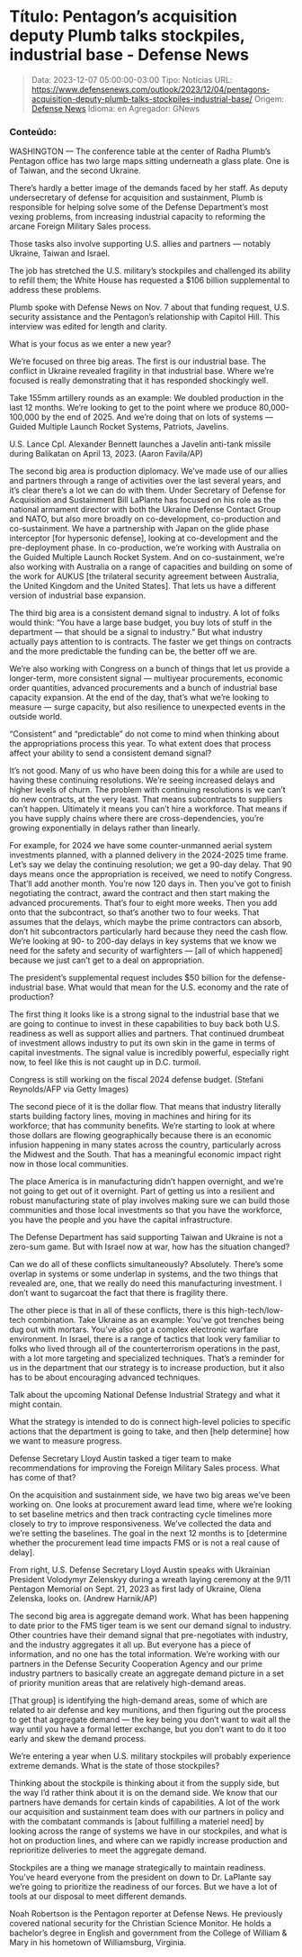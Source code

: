 # Título: Pentagon’s acquisition deputy Plumb talks stockpiles, industrial base - Defense News

>Data: 2023-12-07 05:00:00-03:00
>Tipo: Notícias
>URL: https://www.defensenews.com/outlook/2023/12/04/pentagons-acquisition-deputy-plumb-talks-stockpiles-industrial-base/
>Origem: [Defense News](https://www.defensenews.com)
>Idioma: en
>Agregador: GNews

### Conteúdo:

WASHINGTON — The conference table at the center of Radha Plumb’s Pentagon office has two large maps sitting underneath a glass plate. One is of Taiwan, and the second Ukraine.

There’s hardly a better image of the demands faced by her staff. As deputy undersecretary of defense for acquisition and sustainment, Plumb is responsible for helping solve some of the Defense Department’s most vexing problems, from increasing industrial capacity to reforming the arcane Foreign Military Sales process.

Those tasks also involve supporting U.S. allies and partners — notably Ukraine, Taiwan and Israel.

The job has stretched the U.S. military’s stockpiles and challenged its ability to refill them; the White House has requested a $106 billion supplemental to address these problems.

Plumb spoke with Defense News on Nov. 7 about that funding request, U.S. security assistance and the Pentagon’s relationship with Capitol Hill. This interview was edited for length and clarity.

What is your focus as we enter a new year?

We’re focused on three big areas. The first is our industrial base. The conflict in Ukraine revealed fragility in that industrial base. Where we’re focused is really demonstrating that it has responded shockingly well.

Take 155mm artillery rounds as an example: We doubled production in the last 12 months. We’re looking to get to the point where we produce 80,000-100,000 by the end of 2025. And we’re doing that on lots of systems — Guided Multiple Launch Rocket Systems, Patriots, Javelins.

U.S. Lance Cpl. Alexander Bennett launches a Javelin anti-tank missile during Balikatan on April 13, 2023. (Aaron Favila/AP)

The second big area is production diplomacy. We’ve made use of our allies and partners through a range of activities over the last several years, and it’s clear there’s a lot we can do with them. Under Secretary of Defense for Acquisition and Sustainment Bill LaPlante has focused on his role as the national armament director with both the Ukraine Defense Contact Group and NATO, but also more broadly on co-development, co-production and co-sustainment. We have a partnership with Japan on the glide phase interceptor [for hypersonic defense], looking at co-development and the pre-deployment phase. In co-production, we’re working with Australia on the Guided Multiple Launch Rocket System. And on co-sustainment, we’re also working with Australia on a range of capacities and building on some of the work for AUKUS [the trilateral security agreement between Australia, the United Kingdom and the United States]. That lets us have a different version of industrial base expansion.

The third big area is a consistent demand signal to industry. A lot of folks would think: “You have a large base budget, you buy lots of stuff in the department — that should be a signal to industry.” But what industry actually pays attention to is contracts. The faster we get things on contracts and the more predictable the funding can be, the better off we are.

We’re also working with Congress on a bunch of things that let us provide a longer-term, more consistent signal — multiyear procurements, economic order quantities, advanced procurements and a bunch of industrial base capacity expansion. At the end of the day, that’s what we’re looking to measure — surge capacity, but also resilience to unexpected events in the outside world.

“Consistent” and “predictable” do not come to mind when thinking about the appropriations process this year. To what extent does that process affect your ability to send a consistent demand signal?

It’s not good. Many of us who have been doing this for a while are used to having these continuing resolutions. We’re seeing increased delays and higher levels of churn. The problem with continuing resolutions is we can’t do new contracts, at the very least. That means subcontracts to suppliers can’t happen. Ultimately it means you can’t hire a workforce. That means if you have supply chains where there are cross-dependencies, you’re growing exponentially in delays rather than linearly.

For example, for 2024 we have some counter-unmanned aerial system investments planned, with a planned delivery in the 2024-2025 time frame. Let’s say we delay the continuing resolution; we get a 90-day delay. That 90 days means once the appropriation is received, we need to notify Congress. That’ll add another month. You’re now 120 days in. Then you’ve got to finish negotiating the contract, award the contract and then start making the advanced procurements. That’s four to eight more weeks. Then you add onto that the subcontract, so that’s another two to four weeks. That assumes that the delays, which maybe the prime contractors can absorb, don’t hit subcontractors particularly hard because they need the cash flow. We’re looking at 90- to 200-day delays in key systems that we know we need for the safety and security of warfighters — [all of which happened] because we just can’t get to a deal on appropriation.

The president’s supplemental request includes $50 billion for the defense-industrial base. What would that mean for the U.S. economy and the rate of production?

The first thing it looks like is a strong signal to the industrial base that we are going to continue to invest in these capabilities to buy back both U.S. readiness as well as support allies and partners. That continued drumbeat of investment allows industry to put its own skin in the game in terms of capital investments. The signal value is incredibly powerful, especially right now, to feel like this is not caught up in D.C. turmoil.

Congress is still working on the fiscal 2024 defense budget. (Stefani Reynolds/AFP via Getty Images)

The second piece of it is the dollar flow. That means that industry literally starts building factory lines, moving in machines and hiring for its workforce; that has community benefits. We’re starting to look at where those dollars are flowing geographically because there is an economic infusion happening in many states across the country, particularly across the Midwest and the South. That has a meaningful economic impact right now in those local communities.

The place America is in manufacturing didn’t happen overnight, and we’re not going to get out of it overnight. Part of getting us into a resilient and robust manufacturing state of play involves making sure we can build those communities and those local investments so that you have the workforce, you have the people and you have the capital infrastructure.

The Defense Department has said supporting Taiwan and Ukraine is not a zero-sum game. But with Israel now at war, how has the situation changed?

Can we do all of these conflicts simultaneously? Absolutely. There’s some overlap in systems or some underlap in systems, and the two things that revealed are, one, that we really do need this manufacturing investment. I don’t want to sugarcoat the fact that there is fragility there.

The other piece is that in all of these conflicts, there is this high-tech/low-tech combination. Take Ukraine as an example: You’ve got trenches being dug out with mortars. You’ve also got a complex electronic warfare environment. In Israel, there is a range of tactics that look very familiar to folks who lived through all of the counterterrorism operations in the past, with a lot more targeting and specialized techniques. That’s a reminder for us in the department that our strategy is to increase production, but it also has to be about encouraging advanced techniques.

Talk about the upcoming National Defense Industrial Strategy and what it might contain.

What the strategy is intended to do is connect high-level policies to specific actions that the department is going to take, and then [help determine] how we want to measure progress.

Defense Secretary Lloyd Austin tasked a tiger team to make recommendations for improving the Foreign Military Sales process. What has come of that?

On the acquisition and sustainment side, we have two big areas we’ve been working on. One looks at procurement award lead time, where we’re looking to set baseline metrics and then track contracting cycle timelines more closely to try to improve responsiveness. We’ve collected the data and we’re setting the baselines. The goal in the next 12 months is to [determine whether the procurement lead time impacts FMS or is not a real cause of delay].

From right, U.S. Defense Secretary Lloyd Austin speaks with Ukrainian President Volodymyr Zelenskyy during a wreath laying ceremony at the 9/11 Pentagon Memorial on Sept. 21, 2023 as first lady of Ukraine, Olena Zelenska, looks on. (Andrew Harnik/AP)

The second big area is aggregate demand work. What has been happening to date prior to the FMS tiger team is we sent our demand signal to industry. Other countries have their demand signal that pre-negotiates with industry, and the industry aggregates it all up. But everyone has a piece of information, and no one has the total information. We’re working with our partners in the Defense Security Cooperation Agency and our prime industry partners to basically create an aggregate demand picture in a set of priority munition areas that are relatively high-demand areas.

[That group] is identifying the high-demand areas, some of which are related to air defense and key munitions, and then figuring out the process to get that aggregate demand — the key being you don’t want to wait all the way until you have a formal letter exchange, but you don’t want to do it too early and skew the demand process.

We’re entering a year when U.S. military stockpiles will probably experience extreme demands. What is the state of those stockpiles?

Thinking about the stockpile is thinking about it from the supply side, but the way I’d rather think about it is on the demand side. We know that our partners have demands for certain kinds of capabilities. A lot of the work our acquisition and sustainment team does with our partners in policy and with the combatant commands is [about fulfilling a materiel need] by looking across the range of systems we have in our stockpiles, and what is hot on production lines, and where can we rapidly increase production and reprioritize deliveries to meet the aggregate demand.

Stockpiles are a thing we manage strategically to maintain readiness. You’ve heard everyone from the president on down to Dr. LaPlante say we’re going to prioritize the readiness of our forces. But we have a lot of tools at our disposal to meet different demands.

Noah Robertson is the Pentagon reporter at Defense News. He previously covered national security for the Christian Science Monitor. He holds a bachelor’s degree in English and government from the College of William & Mary in his hometown of Williamsburg, Virginia.

